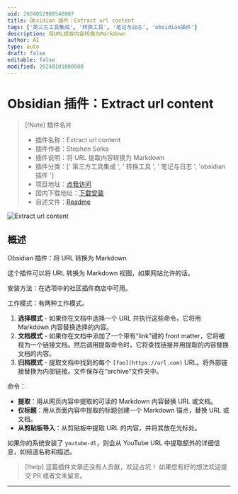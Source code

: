 ```yaml
---
uid: 2024052908540807
title: Obsidian 插件：Extract url content
tags: ['第三方工具集成', '转换工具', '笔记与日志', 'obsidian插件']
description: 将URL提取内容转换为Markdown
author: AI
type: auto
draft: false
editable: false
modified: 20240101000000
---
```


# Obsidian 插件：Extract url content

> [!Note] 插件名片
> - 插件名称：Extract url content
> - 插件作者：Stephen Solka
> - 插件说明：将 URL 提取内容转换为 Markdown
> - 插件分类：[' 第三方工具集成 ', ' 转换工具 ', ' 笔记与日志 ', 'obsidian 插件 ']
> - 项目地址：[点我访问](https://github.com/trashhalo/obsidian-extract-url)
> - 国内下载地址：[下载安装](https://pkmer.cn/products/plugin/pluginMarket/?extract-url)
> - 自述文件：[Readme](https://ghproxy.net/https://raw.githubusercontent.com/trashhalo/obsidian-extract-url/master/README.md)

![Extract url content](https://cdn.pkmer.cn/covers/extract-url_new.gif!pkmer)

## 概述

Obsidian 插件：将 URL 转换为 Markdown

这个插件可以将 URL 转换为 Markdown 视图，如果网站允许的话。

安装方法：在选项中的社区插件商店中可用。

工作模式：有两种工作模式。

1. **选择模式** - 如果你在文档中选择一个 URL 并执行这些命令，它将用 Markdown 内容替换选择的内容。
2. **文档模式** - 如果你在文档中添加了一个带有“link”键的 front matter，它将被视为一个链接文档。然后调用提取命令时，它将查找链接并用提取的内容替换文档的内容。
3. **归档模式** - 提取文档中找到的每个 `[foo](https://url.com)` URL。将外部链接替换为内部链接。文件保存在“archive”文件夹中。

命令：

- **提取**：用从网页内容中提取的可读的 Markdown 内容替换 URL 或文档。
- **仅标题**：用从页面内容中提取的标题创建一个 Markdown 锚点，替换 URL 或文档。
- **从剪贴板导入**：从剪贴板中提取 URL 的内容，并将其放在光标处。

如果你的系统安装了 `youtube-dl`，则会从 YouTube URL 中提取额外的详细信息，如频道名称和描述。

> [!help]
> 这篇插件文章还没有人贡献，欢迎占坑！
> 如果您有好的想法欢迎提交 PR 或者文末留言。

---



